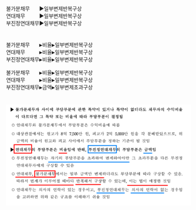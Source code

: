 <link rel="stylesheet" href="../_res/darkmode.css">

불가분채무ㅤㅤ▶<span class="r">일부변제반복구상</span>  
연대채무ㅤㅤㅤ▶<span class="r">일부변제반복구상</span>  
부진정연대채무▶<span class="t">일부변제반복구상</span>  

#
<pre>
불가분채무ㅤㅤ▶<span class="r">비율</span>▶<span class="r">일부변제반복구상</span>  
연대채무ㅤㅤㅤ▶<span class="r">비율</span>▶<span class="r">일부변제반복구상</span>  
부진정연대채무▶<span class="t">비율</span>▶<span class="t">일부변제반복구상</span>  

불가분채무ㅤㅤ▶<span class="r">비율</span>▶<span class="r">일부변제반복구상</span>  
연대채무ㅤㅤㅤ▶<span class="r">비율</span>▶<span class="r">일부변제반복구상</span>  
부진정연대채무▶<span class="b">금액</span>▶<span class="b">일부변제초과구상</span>  
</pre>



#
![](411조-일부변제-반복구상.png)